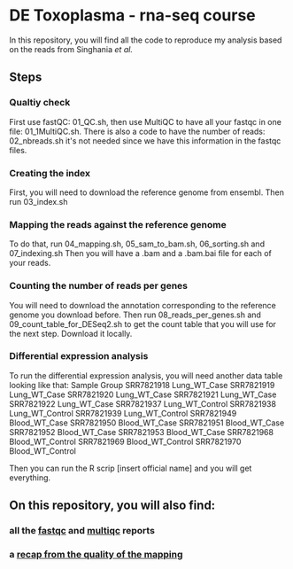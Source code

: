 # DE Toxoplasma - rna-seq course
In this repository, you will find all the code to reproduce my analysis based on the reads from Singhania *et al.*
## Steps
### Qualtiy check
First use fastQC: 01_QC.sh, then use MultiQC to have all your fastqc in one file: 01_1MultiQC.sh.
There is also a code to have the number of reads: 02_nbreads.sh it's not needed since we have this information in the fastqc files.
### Creating the index
First, you will need to download the reference genome from ensembl. Then run 03_index.sh

### Mapping the reads against the reference genome
To do that, run 04_mapping.sh, 05_sam_to_bam.sh, 06_sorting.sh and 07_indexing.sh
Then you will have a .bam and a .bam.bai file for each of your reads.

### Counting the number of reads per genes
You will need to download the annotation corresponding to the reference genome you download before. Then run 08_reads_per_genes.sh and 09_count_table_for_DESeq2.sh to get the count table that you will use for the next step. Download it locally.

### Differential expression analysis 
To run the differential expression analysis, you will need another data table looking like that:
Sample	Group
SRR7821918	Lung_WT_Case
SRR7821919	Lung_WT_Case
SRR7821920	Lung_WT_Case
SRR7821921	Lung_WT_Case
SRR7821922	Lung_WT_Case
SRR7821937	Lung_WT_Control
SRR7821938	Lung_WT_Control
SRR7821939	Lung_WT_Control
SRR7821949	Blood_WT_Case
SRR7821950	Blood_WT_Case
SRR7821951	Blood_WT_Case
SRR7821952	Blood_WT_Case
SRR7821953	Blood_WT_Case
SRR7821968	Blood_WT_Control
SRR7821969	Blood_WT_Control
SRR7821970	Blood_WT_Control

Then you can run the R scrip [insert official name] and you will get everything.

## On this repository, you will also find:
### all the [fastqc](fastqc) and [multiqc](multiqc_report.html) reports 
### a [recap from the quality of the mapping](mapping_hisat2_output.xlsx)
